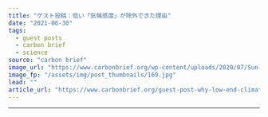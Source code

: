 ```yaml
---
title: "ゲスト投稿：低い「気候感度」が除外できた理由"
date: "2021-06-30"
tags: 
  - guest posts
  - carbon brief
  - science
source: "carbon brief"
image_url: "https://www.carbonbrief.org/wp-content/uploads/2020/07/Sun-rays-shine-through-the-clouds-as-dusk-approaches-583x372.jpg"
image_fp: "/assets/img/post_thumbnails/169.jpg"
lead: ""
article_url: "https://www.carbonbrief.org/guest-post-why-low-end-climate-sensitivity-can-now-be-ruled-out-japanese"
---
```


---
